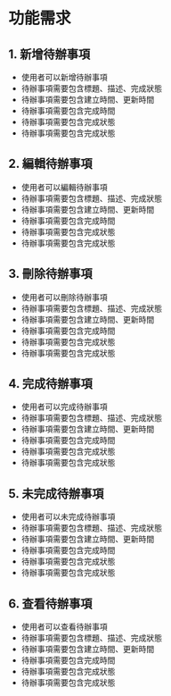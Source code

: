# 功能需求

## 1. 新增待辦事項

- 使用者可以新增待辦事項
- 待辦事項需要包含標題、描述、完成狀態
- 待辦事項需要包含建立時間、更新時間
- 待辦事項需要包含完成時間
- 待辦事項需要包含完成狀態
- 待辦事項需要包含完成狀態

## 2. 編輯待辦事項

- 使用者可以編輯待辦事項
- 待辦事項需要包含標題、描述、完成狀態
- 待辦事項需要包含建立時間、更新時間
- 待辦事項需要包含完成時間
- 待辦事項需要包含完成狀態
- 待辦事項需要包含完成狀態

## 3. 刪除待辦事項  

- 使用者可以刪除待辦事項
- 待辦事項需要包含標題、描述、完成狀態
- 待辦事項需要包含建立時間、更新時間
- 待辦事項需要包含完成時間
- 待辦事項需要包含完成狀態
- 待辦事項需要包含完成狀態

## 4. 完成待辦事項

- 使用者可以完成待辦事項
- 待辦事項需要包含標題、描述、完成狀態
- 待辦事項需要包含建立時間、更新時間
- 待辦事項需要包含完成時間
- 待辦事項需要包含完成狀態
- 待辦事項需要包含完成狀態

## 5. 未完成待辦事項

- 使用者可以未完成待辦事項
- 待辦事項需要包含標題、描述、完成狀態
- 待辦事項需要包含建立時間、更新時間
- 待辦事項需要包含完成時間
- 待辦事項需要包含完成狀態
- 待辦事項需要包含完成狀態

## 6. 查看待辦事項

- 使用者可以查看待辦事項
- 待辦事項需要包含標題、描述、完成狀態
- 待辦事項需要包含建立時間、更新時間
- 待辦事項需要包含完成時間
- 待辦事項需要包含完成狀態
- 待辦事項需要包含完成狀態
